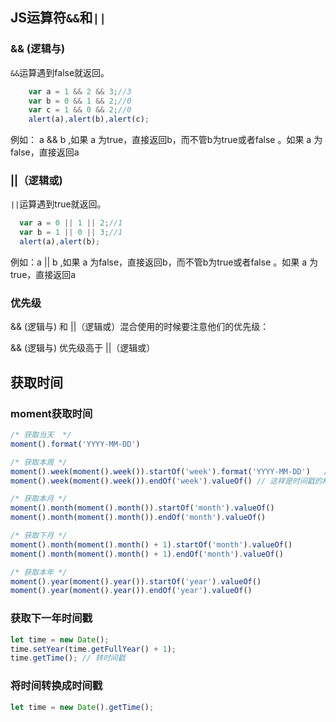 ## JS运算符`&&`和`||`
### && (逻辑与)
`&&`运算遇到false就返回。
```js
	var a = 1 && 2 && 3;//3
	var b = 0 && 1 && 2;//0
	var c = 1 && 0 && 2;//0
	alert(a),alert(b),alert(c);
```
例如： a && b ,如果 a 为true，直接返回b，而不管b为true或者false 。如果 a 为false，直接返回a

### ||（逻辑或)
`||`运算遇到true就返回。
```js
  var a = 0 || 1 || 2;//1
  var b = 1 || 0 || 3;//1
  alert(a),alert(b);
```
例如：a || b ,如果 a 为false，直接返回b，而不管b为true或者false 。如果 a 为true，直接返回a

### 优先级
&& (逻辑与) 和 ||（逻辑或）混合使用的时候要注意他们的优先级：

&& (逻辑与) 优先级高于 ||（逻辑或）

## 获取时间
### moment获取时间
```js
/* 获取当天  */
moment().format('YYYY-MM-DD')

/* 获取本周 */
moment().week(moment().week()).startOf('week').format('YYYY-MM-DD')   // 这样是年月日的格式
moment().week(moment().week()).endOf('week').valueOf() // 这样是时间戳的格式

/* 获取本月 */
moment().month(moment().month()).startOf('month').valueOf()
moment().month(moment().month()).endOf('month').valueOf()

/* 获取下月 */
moment().month(moment().month() + 1).startOf('month').valueOf()
moment().month(moment().month() + 1).endOf('month').valueOf()

/* 获取本年 */
moment().year(moment().year()).startOf('year').valueOf()
moment().year(moment().year()).endOf('year').valueOf()
```

### 获取下一年时间戳
```js
let time = new Date();
time.setYear(time.getFullYear() + 1);
time.getTime(); // 转时间戳
```
### 将时间转换成时间戳
```js
let time = new Date().getTime();
```